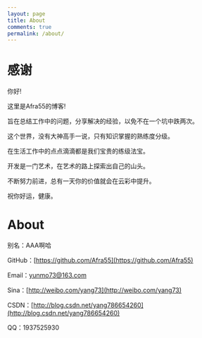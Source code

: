 ```yaml
---
layout: page
title: About
comments: true
permalink: /about/
---
```


# 感谢

你好!

这里是Afra55的博客!

旨在总结工作中的问题，分享解决的经验，以免不在一个坑中跌两次。

这个世界，没有大神高手一说，只有知识掌握的熟练度分级。

在生活工作中的点点滴滴都是我们宝贵的练级法宝。

开发是一门艺术，在艺术的路上探索出自己的山头。

不断努力前进，总有一天你的价值就会在云彩中提升。

祝你好运，健康。


# About 

别名：AAA啊哈

GitHub：[https://github.com/Afra55](https://github.com/Afra55)

Email：yunmo73@163.com

Sina：[http://weibo.com/yang73](http://weibo.com/yang73)

CSDN：[http://blog.csdn.net/yang786654260](http://blog.csdn.net/yang786654260)

QQ：1937525930
